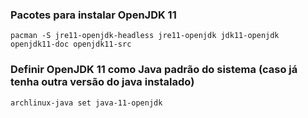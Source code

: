 ### Pacotes para instalar OpenJDK 11
`pacman -S jre11-openjdk-headless jre11-openjdk jdk11-openjdk openjdk11-doc openjdk11-src`
 
### Definir OpenJDK 11 como Java padrão do sistema (caso já tenha outra versão do java instalado)
`archlinux-java set java-11-openjdk`

